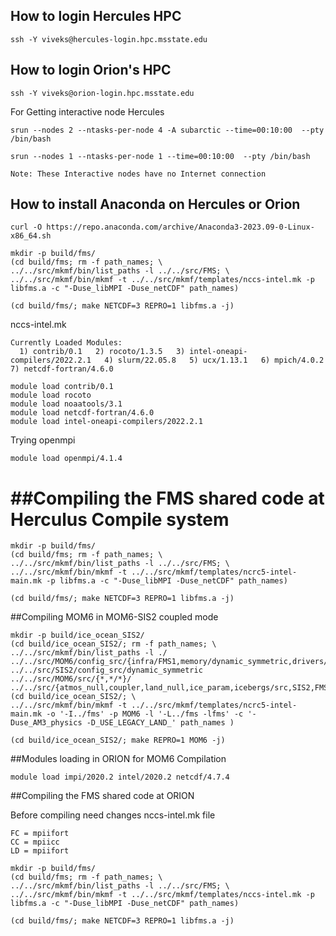 ## How to login Hercules HPC
```
ssh -Y viveks@hercules-login.hpc.msstate.edu
```
## How to login Orion's HPC
```
ssh -Y viveks@orion-login.hpc.msstate.edu
```
For Getting interactive node Hercules
```
srun --nodes 2 --ntasks-per-node 4 -A subarctic --time=00:10:00  --pty /bin/bash
```
```
srun --nodes 1 --ntasks-per-node 1 --time=00:10:00  --pty /bin/bash
```
``` Note: These Interactive nodes have no Internet connection ```

## How to install Anaconda on Hercules or Orion
```
curl -O https://repo.anaconda.com/archive/Anaconda3-2023.09-0-Linux-x86_64.sh
```

```
mkdir -p build/fms/
(cd build/fms; rm -f path_names; \
../../src/mkmf/bin/list_paths -l ../../src/FMS; \
../../src/mkmf/bin/mkmf -t ../../src/mkmf/templates/nccs-intel.mk -p libfms.a -c "-Duse_libMPI -Duse_netCDF" path_names)
```

```
(cd build/fms/; make NETCDF=3 REPRO=1 libfms.a -j)
```

nccs-intel.mk

```
Currently Loaded Modules:
  1) contrib/0.1   2) rocoto/1.3.5   3) intel-oneapi-compilers/2022.2.1   4) slurm/22.05.8   5) ucx/1.13.1   6) mpich/4.0.2   7) netcdf-fortran/4.6.0
```

```
module load contrib/0.1
module load rocoto
module load noaatools/3.1
module load netcdf-fortran/4.6.0
module load intel-oneapi-compilers/2022.2.1
```

Trying openmpi
```
module load openmpi/4.1.4
```

# ##Compiling the FMS shared code at Herculus Compile system
```
mkdir -p build/fms/
(cd build/fms; rm -f path_names; \
../../src/mkmf/bin/list_paths -l ../../src/FMS; \
../../src/mkmf/bin/mkmf -t ../../src/mkmf/templates/ncrc5-intel-main.mk -p libfms.a -c "-Duse_libMPI -Duse_netCDF" path_names)
```
```
(cd build/fms/; make NETCDF=3 REPRO=1 libfms.a -j)
```
##Compiling MOM6 in MOM6-SIS2 coupled mode

```
mkdir -p build/ice_ocean_SIS2/
(cd build/ice_ocean_SIS2/; rm -f path_names; \
../../src/mkmf/bin/list_paths -l ./ ../../src/MOM6/config_src/{infra/FMS1,memory/dynamic_symmetric,drivers/FMS_cap,external} ../../src/SIS2/config_src/dynamic_symmetric ../../src/MOM6/src/{*,*/*}/ ../../src/{atmos_null,coupler,land_null,ice_param,icebergs/src,SIS2,FMS/coupler,FMS/include}/)
(cd build/ice_ocean_SIS2/; \
../../src/mkmf/bin/mkmf -t ../../src/mkmf/templates/ncrc5-intel-main.mk -o '-I../fms' -p MOM6 -l '-L../fms -lfms' -c '-Duse_AM3_physics -D_USE_LEGACY_LAND_' path_names )

```

```
(cd build/ice_ocean_SIS2/; make REPRO=1 MOM6 -j)
```


##Modules loading in ORION for MOM6 Compilation

```
module load impi/2020.2 intel/2020.2 netcdf/4.7.4
```

##Compiling the FMS shared code at ORION

Before compiling need changes nccs-intel.mk file
```
FC = mpiifort
CC = mpiicc
LD = mpiifort
```

```
mkdir -p build/fms/
(cd build/fms; rm -f path_names; \
../../src/mkmf/bin/list_paths -l ../../src/FMS; \
../../src/mkmf/bin/mkmf -t ../../src/mkmf/templates/nccs-intel.mk -p libfms.a -c "-Duse_libMPI -Duse_netCDF" path_names)
```

```
(cd build/fms/; make NETCDF=3 REPRO=1 libfms.a -j)
```
